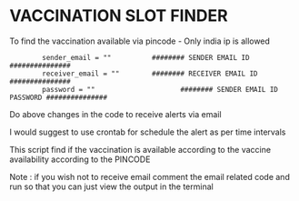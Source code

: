# VACCINATION SLOT FINDER 
To find the vaccination available via pincode - Only india ip is allowed

            sender_email = ""          ######## SENDER EMAIL ID ###############
            receiver_email = ""        ######## RECEIVER EMAIL ID ###############
            password = ""                     ######## SENDER EMAIL ID PASSWORD ###############
            
 Do above changes in the code to receive alerts via email
 
 I would suggest to use crontab for schedule the alert as per time intervals 
 
 This script find if the vaccination is available according to the vaccine availability according to the PINCODE
 
 Note : if you wish not to receive email comment the email related code and run so that you can just view the output in the terminal
 
 

